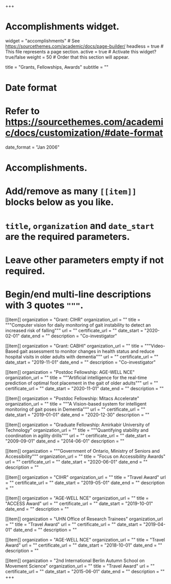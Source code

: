 +++
# Accomplishments widget.
widget = "accomplishments"  # See https://sourcethemes.com/academic/docs/page-builder/
headless = true  # This file represents a page section.
active = true  # Activate this widget? true/false
weight = 50  # Order that this section will appear.

title = "Grants, Fellowships, Awards"
subtitle = ""

# Date format
#   Refer to https://sourcethemes.com/academic/docs/customization/#date-format
date_format = "Jan 2006"

# Accomplishments.
#   Add/remove as many `[[item]]` blocks below as you like.
#   `title`, `organization` and `date_start` are the required parameters.
#   Leave other parameters empty if not required.
#   Begin/end multi-line descriptions with 3 quotes `"""`.

[[item]]
  organization = "Grant: CIHR"
  organization_url = ""
  title = """Computer vision for daily monitoring of gait instability to detect an increased risk of falling"""
  url = ""
  certificate_url = ""
  date_start = "2020-02-01"
  date_end = ""
  description = "Co-investigator"

[[item]]
  organization = "Grant: CABHI"
  organization_url = ""
  title = """Video-Based gait assessment to monitor changes in health status and reduce hospital visits in older adults with dementia"""
  url = ""
  certificate_url = ""
  date_start = "2019-11-01"
  date_end = ""
  description = "Co-investigator"
  
[[item]]
  organization = "Postdoc Fellowship: AGE-WELL NCE"
  organization_url = ""
  title = """Artificial intelligence for the real-time prediction of optimal foot placement in the gait of older adults"""
  url = ""
  certificate_url = ""
  date_start = "2020-11-01"
  date_end = ""
  description = ""

[[item]]
  organization = "Postdoc Fellowship: Mitacs Accelerate"
  organization_url = ""
  title = """A Vision-based system for intelligent monitoring of gait poses in Dementia"""
  url = ""
  certificate_url = ""
  date_start = "2019-01-01"
  date_end = "2020-12-30"
  description = ""

[[item]]
  organization = "Graduate Fellowship: Amirkabir University of Technology"
  organization_url = ""
  title = """Quantifying stability and coordination in agility drills"""
  url = ""
  certificate_url = ""
  date_start = "2009-09-01"
  date_end = "2014-06-01"
  description = ""

[[item]]
  organization = """Government of Ontario, Ministry of Seniors and Accessibility"""
  organization_url = ""
  title = "Focus on Accessibility Awards"
  url = ""
  certificate_url = ""
  date_start = "2020-06-01"
  date_end = ""
  description = ""

[[item]]
  organization = "CIHR"
  organization_url = ""
  title = "Travel Award"
  url = ""
  certificate_url = ""
  date_start = "2019-05-01"
  date_end = ""
  description = ""

[[item]]
  organization = "AGE-WELL NCE"
  organization_url = ""
  title = "ACCESS Award"
  url = ""
  certificate_url = ""
  date_start = "2019-10-01"
  date_end = ""
  description = ""

[[item]]
  organization = "UHN Office of Research Trainees"
  organization_url = ""
  title = "Travel Award"
  url = ""
  certificate_url = ""
  date_start = "2019-04-01"
  date_end = ""
  description = ""

[[item]]
  organization = "AGE-WELL NCE"
  organization_url = ""
  title = "Travel Award"
  url = ""
  certificate_url = ""
  date_start = "2018-10-01"
  date_end = ""
  description = ""

[[item]]
  organization = "2nd International Berlin Autumn School on Movement Science"
  organization_url = ""
  title = "Travel Award"
  url = ""
  certificate_url = ""
  date_start = "2015-06-01"
  date_end = ""
  description = ""
+++
